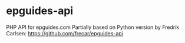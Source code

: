 epguides-api
============

PHP API for epguides.com
Partially based on Python version by Fredrik Carlsen: https://github.com/frecar/epguides-api
